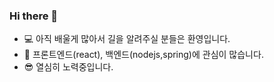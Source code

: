 ### Hi there 👋

* 💻 아직 배울게 많아서 길을 알려주실 분들은 환영입니다.
* 🎨 프론트엔드(react), 백엔드(nodejs,spring)에 관심이 많습니다.
* 😎 열심히 노력중입니다.
<!--
**ImtheSoon/Imthesoon** is a ✨ _special_ ✨ repository because its `README.md` (this file) appears on your GitHub profile.

Here are some ideas to get you started:

- 🔭 I’m currently working on ...
- 🌱 I’m currently learning ...
- 👯 I’m looking to collaborate on ...
- 🤔 I’m looking for help with ...
- 💬 Ask me about ...
- 📫 How to reach me: ...
- 😄 Pronouns: ...
- ⚡ Fun fact: ...
-->
